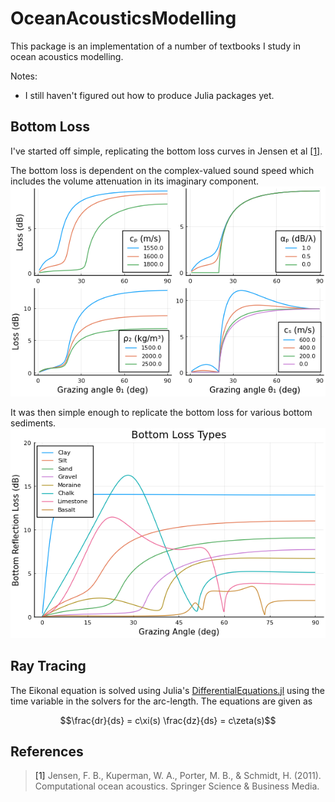 # OceanAcousticsModelling
This package is an implementation of a number of textbooks I study in ocean acoustics modelling.

Notes:
* I still haven't figured out how to produce Julia packages yet.

## Bottom Loss
I've started off simple, replicating the bottom loss curves in Jensen et al [[1]](#JensenEtAl).

The bottom loss is dependent on the complex-valued sound speed which includes the volume attenuation in its imaginary component.
![](img/BottomLoss_Parameters.png)

It was then simple enough to replicate the bottom loss for various bottom sediments.
![](img/BottomLoss_Types.png)

## Ray Tracing
The Eikonal equation is solved using Julia's [DifferentialEquations.jl](https://github.com/SciML/DifferentialEquations.jl) using the time variable in the solvers for the arc-length. The equations are given as
```math
\frac{dr}{ds} = c\xi(s)
\frac{dz}{ds} = c\zeta(s)
```

## References
> <a name="JensenEtAl">[1]</a> Jensen, F. B., Kuperman, W. A., Porter, M. B., & Schmidt, H. (2011). Computational ocean acoustics. Springer Science & Business Media.